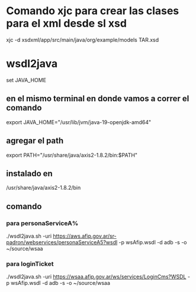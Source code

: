 # Comando xjc para crear las clases para el xml desde sl xsd
xjc -d xsdxml/app/src/main/java/org/example/models TAR.xsd 

# wsdl2java
set JAVA_HOME
## en el mismo terminal en donde vamos a correr el comando
export JAVA_HOME="/usr/lib/jvm/java-19-openjdk-amd64"

## agregar el path 
export PATH="/usr/share/java/axis2-1.8.2/bin:$PATH"

## instalado en 
/usr/share/java/axis2-1.8.2/bin

## comando
### para personaServiceA%
./wsdl2java.sh -uri https://aws.afip.gov.ar/sr-padron/webservices/personaServiceA5?wsdl -p wsAfip.wsdl -d adb -s -o ~/source/wsaa

### para loginTicket
./wsdl2java.sh -uri https://wsaa.afip.gov.ar/ws/services/LoginCms?WSDL -p wsAfip.wsdl -d adb -s -o ~/source/wsaa

